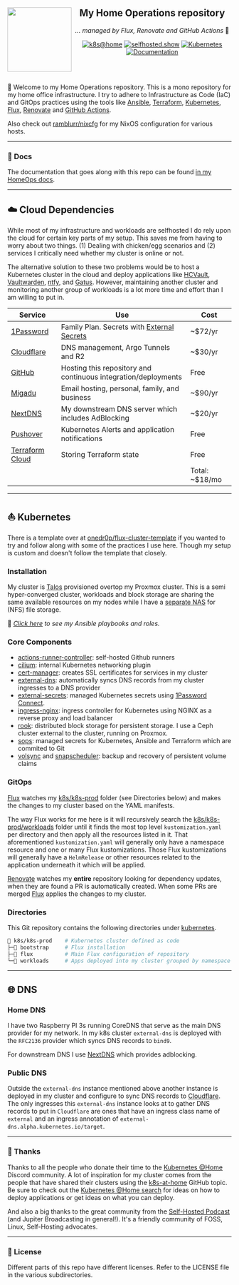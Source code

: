 <div align="center">

<img src="https://avatars.githubusercontent.com/u/14830?v=4" align="left" width="144px" height="144px"/>

## My Home Operations repository

_... managed by Flux, Renovate and GitHub Actions_ :robot:

</div>

<div align="center">

[![k8s@home](https://img.shields.io/badge/-%20k8s%40home-blue?style=for-the-badge&logo=discord&logoColor=white)](https://discord.gg/k8s-at-home)
[![selfhosted.show](https://img.shields.io/badge/-%20self--hosted-orange?style=for-the-badge&logo=discord&logoColor=white)](https://discord.gg/U3Gvr54VRp)
[![Kubernetes](https://img.shields.io/badge/v1.26-blue?style=for-the-badge&logo=kubernetes&logoColor=white)](https://www.talos.dev/)
[![Documentation](https://img.shields.io/badge/documentation-green?&style=for-the-badge)][0]


</div>
<br><br>

👋 Welcome to my Home Operations repository. This is a mono repository for my home office infrastructure. I try to adhere to Infrastructure as Code (IaC) and GitOps practices using the tools like [Ansible](https://www.ansible.com/), [Terraform](https://www.terraform.io/), [Kubernetes](https://kubernetes.io/), [Flux](https://github.com/fluxcd/flux2), [Renovate](https://github.com/renovatebot/renovate) and [GitHub Actions](https://github.com/features/actions).

Also check out [ramblurr/nixcfg](https://github.com/ramblurr/nixcfg) for my NixOS configuration for various hosts.

---

### 📖 Docs

The documentation that goes along with this repo can be found [in my HomeOps docs][0].

---
## ☁️ Cloud Dependencies

While most of my infrastructure and workloads are selfhosted I do rely upon the cloud for certain key parts of my setup. This saves me from having to worry about two things. (1) Dealing with chicken/egg scenarios and (2) services I critically need whether my cluster is online or not.

The alternative solution to these two problems would be to host a Kubernetes cluster in the cloud and deploy applications like [HCVault](https://www.vaultproject.io/), [Vaultwarden](https://github.com/dani-garcia/vaultwarden), [ntfy](https://ntfy.sh/), and [Gatus](https://gatus.io/). However, maintaining another cluster and monitoring another group of workloads is a lot more time and effort than I am willing to put in.

| Service                                      | Use                                                                        | Cost           |
|----------------------------------------------|----------------------------------------------------------------------------|----------------|
| [1Password](https://1password.com/)          | Family Plan. Secrets with [External Secrets](https://external-secrets.io/) | ~$72/yr        |
| [Cloudflare](https://www.cloudflare.com/)    | DNS management, Argo Tunnels and R2                                        | ~$30/yr        |
| [GitHub](https://github.com/)                | Hosting this repository and continuous integration/deployments             | Free           |
| [Migadu](https://migadu.com/)                | Email hosting, personal, family, and business                              | ~$90/yr        |
| [NextDNS](https://nextdns.io/)               | My downstream DNS server which includes AdBlocking                           | ~$20/yr        |
| [Pushover](https://pushover.net/)            | Kubernetes Alerts and application notifications                            | Free           |
| [Terraform Cloud](https://www.terraform.io/) | Storing Terraform state                                                    | Free           |
|                                              |                                                                            | Total: ~$18/mo |
---
## ⛵ Kubernetes

There is a template over at [onedr0p/flux-cluster-template](https://github.com/onedr0p/flux-cluster-template) if you wanted to try and follow along with some of the practices I use here. Though my setup is custom and doesn't follow the template that closely.

### Installation

My cluster is [Talos](https://www.talos.dev/) provisioned overtop my Proxmox
cluster. This is a semi hyper-converged cluster, workloads and block storage
are sharing the same available resources on my nodes while I have a [separate
NAS](https://notes.binaryelysium.com/HomeOps/NAS/) for (NFS) file storage.

🔸 _[Click here](./ansible/) to see my Ansible playbooks and roles._

### Core Components

- [actions-runner-controller](https://github.com/actions/actions-runner-controller): self-hosted Github runners
- [cilium](https://github.com/cilium/cilium): internal Kubernetes networking plugin
- [cert-manager](https://cert-manager.io/docs/): creates SSL certificates for services in my cluster
- [external-dns](https://github.com/kubernetes-sigs/external-dns): automatically syncs DNS records from my cluster ingresses to a DNS provider
- [external-secrets](https://github.com/external-secrets/external-secrets/): managed Kubernetes secrets using [1Password Connect](https://github.com/1Password/connect).
- [ingress-nginx](https://github.com/kubernetes/ingress-nginx/): ingress controller for Kubernetes using NGINX as a reverse proxy and load balancer
- [rook](https://github.com/rook/rook): distributed block storage for persistent storage. I use a Ceph cluster external to the cluster, running on Proxmox.
- [sops](https://toolkit.fluxcd.io/guides/mozilla-sops/): managed secrets for Kubernetes, Ansible and Terraform which are commited to Git
- [volsync](https://github.com/backube/volsync) and [snapscheduler](https://github.com/backube/snapscheduler): backup and recovery of persistent volume claims
### GitOps

[Flux](https://github.com/fluxcd/flux2) watches my [k8s/k8s-prod](./k8s/k8s-prod/) folder (see Directories below) and makes the changes to my cluster based on the YAML manifests.

The way Flux works for me here is it will recursively search the
[k8s/k8s-prod/workloads](./k8s/k8s-prod/workloads) folder until it finds the
most top level `kustomization.yaml` per directory and then apply all the
resources listed in it. That aforementioned `kustomization.yaml` will generally
only have a namespace resource and one or many Flux kustomizations. Those Flux
kustomizations will generally have a `HelmRelease` or other resources related to
the application underneath it which will be applied.

[Renovate](https://github.com/renovatebot/renovate) watches my **entire**
repository looking for dependency updates, when they are found a PR is
automatically created. When some PRs are merged
[Flux](https://github.com/fluxcd/flux2) applies the changes to my cluster.

### Directories

This Git repository contains the following directories under [kubernetes](./kubernetes/).

```sh
📁 k8s/k8s-prod    # Kubernetes cluster defined as code
├─📁 bootstrap     # Flux installation
├─📁 flux          # Main Flux configuration of repository
└─📁 workloads     # Apps deployed into my cluster grouped by namespace
```
---
## 🌐 DNS

### Home DNS

I have two Raspberry PI 3s running CoreDNS that serve as the main DNS provider for my network. In my k8s cluster `external-dns` is deployed with the `RFC2136` provider which syncs DNS records to `bind9`.

For downstream DNS I use [NextDNS](https://nextdns.io/) which provides adblocking.

### Public DNS

Outside the `external-dns` instance mentioned above another instance is deployed
in my cluster and configure to sync DNS records to
[Cloudflare](https://www.cloudflare.com/). The only ingresses this
`external-dns` instance looks at to gather DNS records to put in `Cloudflare`
are ones that have an ingress class name of `external` and an ingress annotation
of `external-dns.alpha.kubernetes.io/target`.

---

### :handshake: Thanks

Thanks to all the people who donate their time to the [Kubernetes @Home](https://discord.gg/k8s-at-home) Discord community. A lot of inspiration for my cluster comes from the people that have shared their clusters using the [k8s-at-home](https://github.com/topics/k8s-at-home) GitHub topic. Be sure to check out the [Kubernetes @Home search](https://nanne.dev/k8s-at-home-search/) for ideas on how to deploy applications or get ideas on what you can deploy.

And also a big thanks to the great community from the [Self-Hosted Podcast](https://www.jupiterbroadcasting.com/show/self-hosted/) (and Jupiter Broadcasting in general!). It's a friendly community of FOSS, Linux, Self-Hosting advocates.


---

### 🔏 License

Different parts of this repo have different licenses. Refer to the LICENSE file in the various subdirectories.

[0]: https://notes.binaryelysium.com/HomeOps/
